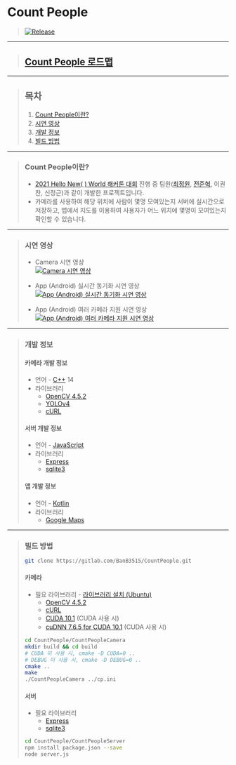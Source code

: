 # **Count People**

> [![Release](https://img.shields.io/badge/Release-v1.0-2F9D27?style=for-the-badge&logo=GitLab&logoColor=white)](https://gitlab.com/BanB3515/CountPeople/-/releases)

---

> ## **[Count People 로드맵](https://banb.notion.site/Count-People-f4ce902a65aa4c5e9aacc738ba5f0602)**

---

> ## **목차**
>
> 1. [Count People이란?](#Count-People이란)
> 2. [시연 영상](#시연-영상)
> 3. [개발 정보](#개발-정보)
> 4. [빌드 방법](#빌드-방법)

---

> ### **Count People이란?**
>
> -   [2021 Hello New( ) World 해커톤 대회](http://www.hellonewworld.co.kr/bbs/board.php?bo_table=51&wr_id=4) 진행 중 팀원([최정원](https://gitlab.com/BanB3515), [전준혁](https://gitlab.com/zaqwsx2003), 이권찬, 신정근)과 같이 개발한 프로젝트입니다.
> -   카메라를 사용하여 해당 위치에 사람이 몇명 모여있는지 서버에 실시간으로 저장하고, 앱에서 지도를 이용하여 사용자가 어느 위치에 몇명이 모여있는지 확인할 수 있습니다.

---

> ### **시연 영상**
>
> -   Camera 시연 영상  
>     [![Camera 시연 영상](https://img.youtube.com/vi/OxkI2eLC19c/0.jpg)](https://youtu.be/OxkI2eLC19c)
>
> -   App (Android) 실시간 동기화 시연 영상  
>     [![App (Android) 실시간 동기화 시연 영상](https://img.youtube.com/vi/R7CbMyBE36g/0.jpg)](https://youtu.be/R7CbMyBE36g)
>
> -   App (Android) 여러 카메라 지원 시연 영상  
>     [![App (Android) 여러 카메라 지원 시연 영상](https://img.youtube.com/vi/z37i_sfI9qI/0.jpg)](https://youtu.be/z37i_sfI9qI)

---

> ### **개발 정보**
>
> #### **카메라 개발 정보**
>
> -   언어 - [C++](https://isocpp.org/) 14
> -   라이브러리
>     -   [OpenCV 4.5.2](https://opencv.org/releases/)
>     -   [YOLOv4](https://github.com/AlexeyAB/darknet)
>     -   [cURL](https://curl.se/)
>
> #### **서버 개발 정보**
>
> -   언어 - [JavaScript](https://developer.mozilla.org/ko/docs/Web/JavaScript)
> -   라이브러리
>     -   [Express](https://expressjs.com/)
>     -   [sqlite3](https://github.com/mapbox/node-sqlite3)
>
> #### **앱 개발 정보**
>
> -   언어 - [Kotlin](https://kotlinlang.org/)
> -   라이브러리
>     -   [Google Maps](https://developers.google.com/maps?hl=ko)

---

> ### **빌드 방법**
>
> ```bash
> git clone https://gitlab.com/BanB3515/CountPeople.git
> ```
>
> #### 카메라
>
> -   필요 라이브러리 - [라이브러리 설치 (Ubuntu)](https://www.notion.so/banb/Camera-0ca5a2353673492f98e6a7000e1b9831#4cdcbe62e4634116bc68adaee7c24285)
>     -   [OpenCV 4.5.2](https://opencv.org/releases/)
>     -   [cURL](https://curl.se/)
>     -   [CUDA 10.1](https://developer.nvidia.com/cuda-toolkit-archive) (CUDA 사용 시)
>     -   [cuDNN 7.6.5 for CUDA 10.1](https://developer.nvidia.com/cudnn) (CUDA 사용 시)
>
> ```bash
> cd CountPeople/CountPeopleCamera
> mkdir build && cd build
> # CUDA 미 사용 시, cmake -D CUDA=0 ..
> # DEBUG 미 사용 시, cmake -D DEBUG=0 ..
> cmake ..
> make
> ./CountPeopleCamera ../cp.ini
> ```
>
> #### 서버
>
> -   필요 라이브러리
>     -   [Express](https://expressjs.com/)
>     -   [sqlite3](https://github.com/mapbox/node-sqlite3)
>
> ```bash
> cd CountPeople/CountPeopleServer
> npm install package.json --save
> node server.js
> ```
